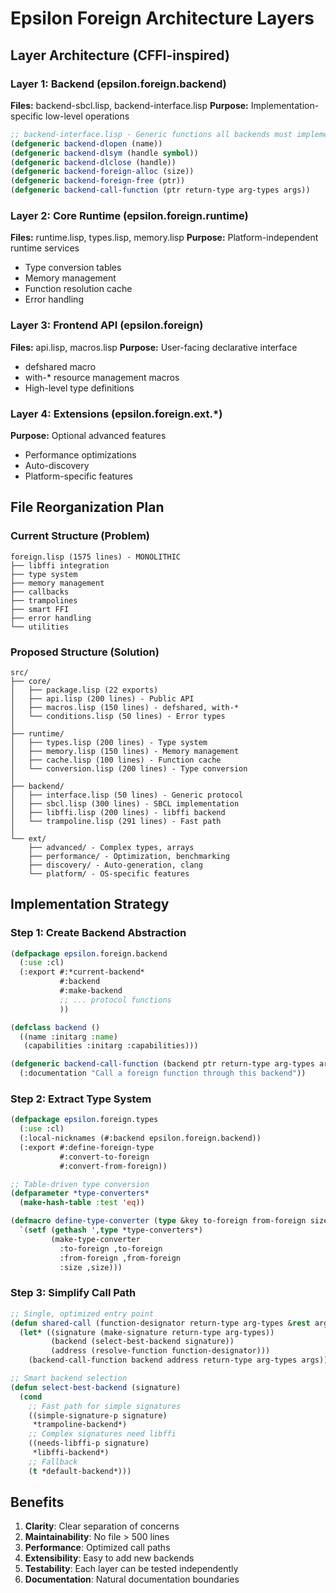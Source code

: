 # Epsilon Foreign Architecture Layers

## Layer Architecture (CFFI-inspired)

### Layer 1: Backend (epsilon.foreign.backend)
**Files:** backend-sbcl.lisp, backend-interface.lisp
**Purpose:** Implementation-specific low-level operations

```lisp
;; backend-interface.lisp - Generic functions all backends must implement
(defgeneric backend-dlopen (name))
(defgeneric backend-dlsym (handle symbol))
(defgeneric backend-dlclose (handle))
(defgeneric backend-foreign-alloc (size))
(defgeneric backend-foreign-free (ptr))
(defgeneric backend-call-function (ptr return-type arg-types args))
```

### Layer 2: Core Runtime (epsilon.foreign.runtime)
**Files:** runtime.lisp, types.lisp, memory.lisp
**Purpose:** Platform-independent runtime services

- Type conversion tables
- Memory management
- Function resolution cache
- Error handling

### Layer 3: Frontend API (epsilon.foreign)
**Files:** api.lisp, macros.lisp
**Purpose:** User-facing declarative interface

- defshared macro
- with-* resource management macros
- High-level type definitions

### Layer 4: Extensions (epsilon.foreign.ext.*)
**Purpose:** Optional advanced features

- Performance optimizations
- Auto-discovery
- Platform-specific features

## File Reorganization Plan

### Current Structure (Problem)
```
foreign.lisp (1575 lines) - MONOLITHIC
├── libffi integration
├── type system
├── memory management
├── callbacks
├── trampolines
├── smart FFI
├── error handling
└── utilities
```

### Proposed Structure (Solution)
```
src/
├── core/
│   ├── package.lisp (22 exports)
│   ├── api.lisp (200 lines) - Public API
│   ├── macros.lisp (150 lines) - defshared, with-*
│   └── conditions.lisp (50 lines) - Error types
│
├── runtime/
│   ├── types.lisp (200 lines) - Type system
│   ├── memory.lisp (150 lines) - Memory management
│   ├── cache.lisp (100 lines) - Function cache
│   └── conversion.lisp (200 lines) - Type conversion
│
├── backend/
│   ├── interface.lisp (50 lines) - Generic protocol
│   ├── sbcl.lisp (300 lines) - SBCL implementation
│   ├── libffi.lisp (200 lines) - libffi backend
│   └── trampoline.lisp (291 lines) - Fast path
│
└── ext/
    ├── advanced/ - Complex types, arrays
    ├── performance/ - Optimization, benchmarking
    ├── discovery/ - Auto-generation, clang
    └── platform/ - OS-specific features
```

## Implementation Strategy

### Step 1: Create Backend Abstraction
```lisp
(defpackage epsilon.foreign.backend
  (:use :cl)
  (:export #:*current-backend*
           #:backend
           #:make-backend
           ;; ... protocol functions
           ))

(defclass backend () 
  ((name :initarg :name)
   (capabilities :initarg :capabilities)))

(defgeneric backend-call-function (backend ptr return-type arg-types args)
  (:documentation "Call a foreign function through this backend"))
```

### Step 2: Extract Type System
```lisp
(defpackage epsilon.foreign.types
  (:use :cl)
  (:local-nicknames (#:backend epsilon.foreign.backend))
  (:export #:define-foreign-type
           #:convert-to-foreign
           #:convert-from-foreign))

;; Table-driven type conversion
(defparameter *type-converters*
  (make-hash-table :test 'eq))

(defmacro define-type-converter (type &key to-foreign from-foreign size)
  `(setf (gethash ',type *type-converters*)
         (make-type-converter
           :to-foreign ,to-foreign
           :from-foreign ,from-foreign
           :size ,size)))
```

### Step 3: Simplify Call Path
```lisp
;; Single, optimized entry point
(defun shared-call (function-designator return-type arg-types &rest args)
  (let* ((signature (make-signature return-type arg-types))
         (backend (select-best-backend signature))
         (address (resolve-function function-designator)))
    (backend-call-function backend address return-type arg-types args)))

;; Smart backend selection
(defun select-best-backend (signature)
  (cond
    ;; Fast path for simple signatures
    ((simple-signature-p signature)
     *trampoline-backend*)
    ;; Complex signatures need libffi
    ((needs-libffi-p signature)
     *libffi-backend*)
    ;; Fallback
    (t *default-backend*)))
```

## Benefits

1. **Clarity**: Clear separation of concerns
2. **Maintainability**: No file > 500 lines
3. **Performance**: Optimized call paths
4. **Extensibility**: Easy to add new backends
5. **Testability**: Each layer can be tested independently
6. **Documentation**: Natural documentation boundaries
